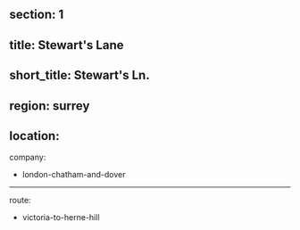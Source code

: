 section: 1
----
title: Stewart's Lane
----
short_title: Stewart's Ln.
----
region: surrey
----
location: 
----
company:
- london-chatham-and-dover
----
route:
- victoria-to-herne-hill
